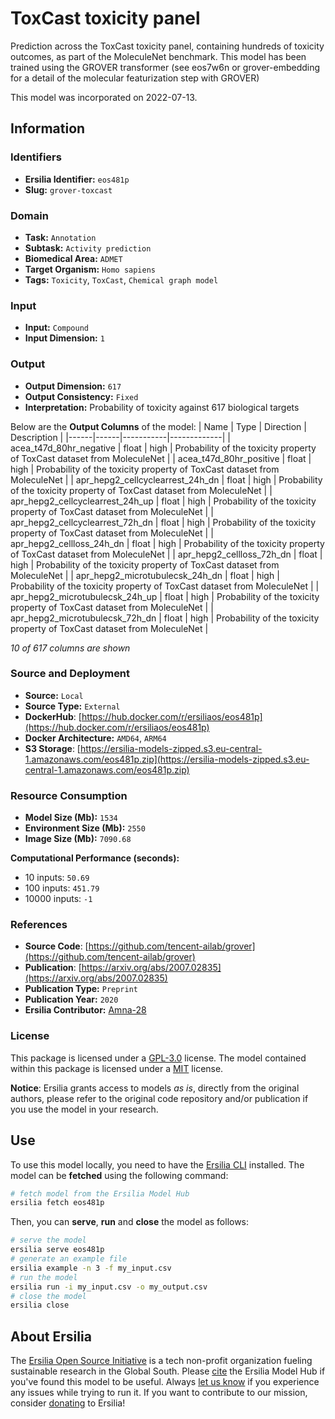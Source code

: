 # ToxCast toxicity panel

Prediction across the ToxCast toxicity panel, containing hundreds of toxicity outcomes, as part of the MoleculeNet benchmark. This model has been trained using the GROVER transformer (see eos7w6n or grover-embedding for a detail of the molecular featurization step with GROVER)

This model was incorporated on 2022-07-13.

## Information
### Identifiers
- **Ersilia Identifier:** `eos481p`
- **Slug:** `grover-toxcast`

### Domain
- **Task:** `Annotation`
- **Subtask:** `Activity prediction`
- **Biomedical Area:** `ADMET`
- **Target Organism:** `Homo sapiens`
- **Tags:** `Toxicity`, `ToxCast`, `Chemical graph model`

### Input
- **Input:** `Compound`
- **Input Dimension:** `1`

### Output
- **Output Dimension:** `617`
- **Output Consistency:** `Fixed`
- **Interpretation:** Probability of toxicity against 617 biological targets

Below are the **Output Columns** of the model:
| Name | Type | Direction | Description |
|------|------|-----------|-------------|
| acea_t47d_80hr_negative | float | high | Probability of the toxicity property of ToxCast dataset from MoleculeNet |
| acea_t47d_80hr_positive | float | high | Probability of the toxicity property of ToxCast dataset from MoleculeNet |
| apr_hepg2_cellcyclearrest_24h_dn | float | high | Probability of the toxicity property of ToxCast dataset from MoleculeNet |
| apr_hepg2_cellcyclearrest_24h_up | float | high | Probability of the toxicity property of ToxCast dataset from MoleculeNet |
| apr_hepg2_cellcyclearrest_72h_dn | float | high | Probability of the toxicity property of ToxCast dataset from MoleculeNet |
| apr_hepg2_cellloss_24h_dn | float | high | Probability of the toxicity property of ToxCast dataset from MoleculeNet |
| apr_hepg2_cellloss_72h_dn | float | high | Probability of the toxicity property of ToxCast dataset from MoleculeNet |
| apr_hepg2_microtubulecsk_24h_dn | float | high | Probability of the toxicity property of ToxCast dataset from MoleculeNet |
| apr_hepg2_microtubulecsk_24h_up | float | high | Probability of the toxicity property of ToxCast dataset from MoleculeNet |
| apr_hepg2_microtubulecsk_72h_dn | float | high | Probability of the toxicity property of ToxCast dataset from MoleculeNet |

_10 of 617 columns are shown_
### Source and Deployment
- **Source:** `Local`
- **Source Type:** `External`
- **DockerHub**: [https://hub.docker.com/r/ersiliaos/eos481p](https://hub.docker.com/r/ersiliaos/eos481p)
- **Docker Architecture:** `AMD64`, `ARM64`
- **S3 Storage**: [https://ersilia-models-zipped.s3.eu-central-1.amazonaws.com/eos481p.zip](https://ersilia-models-zipped.s3.eu-central-1.amazonaws.com/eos481p.zip)

### Resource Consumption
- **Model Size (Mb):** `1534`
- **Environment Size (Mb):** `2550`
- **Image Size (Mb):** `7090.68`

**Computational Performance (seconds):**
- 10 inputs: `50.69`
- 100 inputs: `451.79`
- 10000 inputs: `-1`

### References
- **Source Code**: [https://github.com/tencent-ailab/grover](https://github.com/tencent-ailab/grover)
- **Publication**: [https://arxiv.org/abs/2007.02835](https://arxiv.org/abs/2007.02835)
- **Publication Type:** `Preprint`
- **Publication Year:** `2020`
- **Ersilia Contributor:** [Amna-28](https://github.com/Amna-28)

### License
This package is licensed under a [GPL-3.0](https://github.com/ersilia-os/ersilia/blob/master/LICENSE) license. The model contained within this package is licensed under a [MIT](LICENSE) license.

**Notice**: Ersilia grants access to models _as is_, directly from the original authors, please refer to the original code repository and/or publication if you use the model in your research.


## Use
To use this model locally, you need to have the [Ersilia CLI](https://github.com/ersilia-os/ersilia) installed.
The model can be **fetched** using the following command:
```bash
# fetch model from the Ersilia Model Hub
ersilia fetch eos481p
```
Then, you can **serve**, **run** and **close** the model as follows:
```bash
# serve the model
ersilia serve eos481p
# generate an example file
ersilia example -n 3 -f my_input.csv
# run the model
ersilia run -i my_input.csv -o my_output.csv
# close the model
ersilia close
```

## About Ersilia
The [Ersilia Open Source Initiative](https://ersilia.io) is a tech non-profit organization fueling sustainable research in the Global South.
Please [cite](https://github.com/ersilia-os/ersilia/blob/master/CITATION.cff) the Ersilia Model Hub if you've found this model to be useful. Always [let us know](https://github.com/ersilia-os/ersilia/issues) if you experience any issues while trying to run it.
If you want to contribute to our mission, consider [donating](https://www.ersilia.io/donate) to Ersilia!
